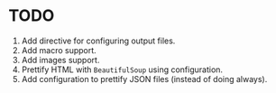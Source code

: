 # TODO

1. Add directive for configuring output files.
1. Add macro support.
1. Add images support.
1. Prettify HTML with `BeautifulSoup` using configuration.
1. Add configuration to prettify JSON files (instead of doing always).